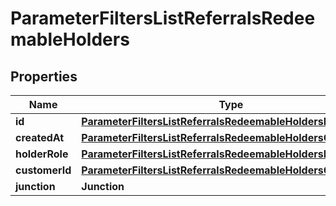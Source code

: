 

# ParameterFiltersListReferralsRedeemableHolders


## Properties

| Name | Type | Description |
|------------ | ------------- | ------------- |
|**id** | [**ParameterFiltersListReferralsRedeemableHoldersId**](ParameterFiltersListReferralsRedeemableHoldersId.md) |  |
|**createdAt** | [**ParameterFiltersListReferralsRedeemableHoldersCreatedAt**](ParameterFiltersListReferralsRedeemableHoldersCreatedAt.md) |  |
|**holderRole** | [**ParameterFiltersListReferralsRedeemableHoldersHolderRole**](ParameterFiltersListReferralsRedeemableHoldersHolderRole.md) |  |
|**customerId** | [**ParameterFiltersListReferralsRedeemableHoldersCustomerId**](ParameterFiltersListReferralsRedeemableHoldersCustomerId.md) |  |
|**junction** | **Junction** |  |



